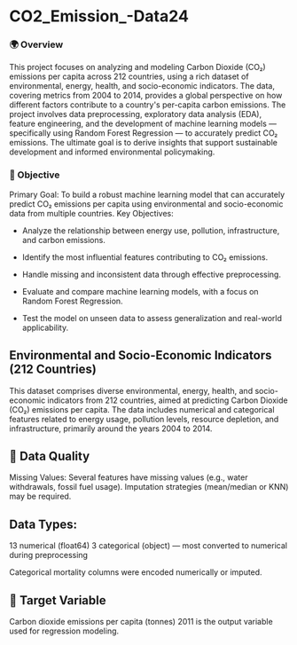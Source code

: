 # CO2_Emission_-Data24

###  🌍 Overview
This project focuses on analyzing and modeling Carbon Dioxide (CO₂) emissions per capita across 212 countries, using a rich dataset of environmental, energy, health, and socio-economic indicators. The data, covering metrics from 2004 to 2014, provides a global perspective on how different factors contribute to a country's per-capita carbon emissions.
The project involves data preprocessing, exploratory data analysis (EDA), feature engineering, and the development of machine learning models — specifically using Random Forest Regression — to accurately predict CO₂ emissions. The ultimate goal is to derive insights that support sustainable development and informed environmental policymaking.

### 🎯 Objective
Primary Goal:
To build a robust machine learning model that can accurately predict CO₂ emissions per capita using environmental and socio-economic data from multiple countries.
Key Objectives:

* Analyze the relationship between energy use, pollution, infrastructure, and carbon emissions.

* Identify the most influential features contributing to CO₂ emissions.

* Handle missing and inconsistent data through effective preprocessing.

* Evaluate and compare machine learning models, with a focus on Random Forest Regression.

* Test the model on unseen data to assess generalization and real-world applicability.

## Environmental and Socio-Economic Indicators (212 Countries)
This dataset comprises diverse environmental, energy, health, and socio-economic indicators from 212 countries, aimed at predicting Carbon Dioxide (CO₂) emissions per capita. The data includes numerical and categorical features related to energy usage, pollution levels, resource depletion, and infrastructure, primarily around the years 2004 to 2014.

## 🧹 Data Quality

Missing Values:
Several features have missing values (e.g., water withdrawals, fossil fuel usage). Imputation strategies (mean/median or KNN) may be required.

## Data Types:
13 numerical (float64)
3 categorical (object) — most converted to numerical during preprocessing

Categorical mortality columns were encoded numerically or imputed.

## 🎯 Target Variable
Carbon dioxide emissions per capita (tonnes) 2011 is the output variable used for regression modeling.


